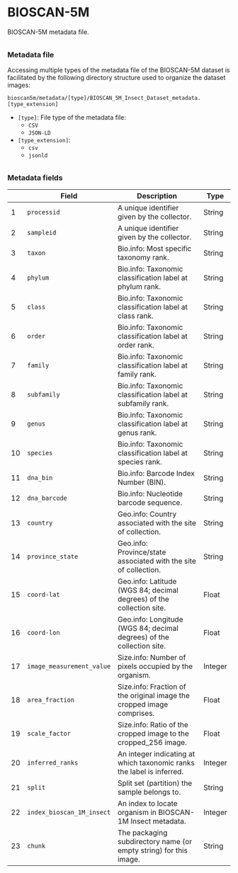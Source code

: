 # BIOSCAN-5M

BIOSCAN-5M metadata file.

###### <h3> Metadata file
Accessing multiple types of the metadata file of the BIOSCAN-5M dataset is facilitated by the following directory structure used to organize the dataset images:

```plaintext
bioscan5m/metadata/[type]/BIOSCAN_5M_Insect_Dataset_metadata.[type_extension]
```

- `[type]`: File type of the metadata file:
  - `CSV`
  - `JSON-LD`
- `[type_extension]`:
  - `csv`
  - `jsonld`

###### <h3> Metadata fields

|   | **Field**                    | **Description**                                                       | **Type**   |
|---|------------------------------|-----------------------------------------------------------------------|------------|
| 1 | `processid`                  | A unique identifier given by the collector.                           | String     |
| 2 | `sampleid`                   | A unique identifier given by the collector.                           | String     |
| 3 | `taxon`                      | Bio.info: Most specific taxonomy rank.                                | String     |
| 4 | `phylum`                     | Bio.info: Taxonomic classification label at phylum rank.              | String     |
| 5 | `class`                      | Bio.info: Taxonomic classification label at class rank.               | String     |
| 6 | `order`                      | Bio.info: Taxonomic classification label at order rank.               | String     |
| 7 | `family`                     | Bio.info: Taxonomic classification label at family rank.              | String     |
| 8 | `subfamily`                  | Bio.info: Taxonomic classification label at subfamily rank.           | String     |
| 9 | `genus`                      | Bio.info: Taxonomic classification label at genus rank.               | String     |
| 10| `species`                    | Bio.info: Taxonomic classification label at species rank.             | String     |
| 11| `dna_bin`                    | Bio.info: Barcode Index Number (BIN).                                 | String     |
| 12| `dna_barcode`                | Bio.info: Nucleotide barcode sequence.                                | String     |
| 13| `country`                    | Geo.info: Country associated with the site of collection.             | String     |
| 14| `province_state`             | Geo.info: Province/state associated with the site of collection.      | String     |
| 15| `coord-lat`                  | Geo.info: Latitude (WGS 84; decimal degrees) of the collection site.  | Float      |
| 16| `coord-lon`                  | Geo.info: Longitude (WGS 84; decimal degrees) of the collection site. | Float      |
| 17| `image_measurement_value`    | Size.info: Number of pixels occupied by the organism.                 | Integer    |
| 18| `area_fraction`              | Size.info: Fraction of the original image the cropped image comprises. | Float      |
| 19| `scale_factor`               | Size.info: Ratio of the cropped image to the cropped_256 image.       | Float      |
| 20| `inferred_ranks`             | An integer indicating at which taxonomic ranks the label is inferred. | Integer    |
| 21| `split`                      | Split set (partition) the sample belongs to.                          | String     |
| 22| `index_bioscan_1M_insect`    | An index to locate organism in BIOSCAN-1M Insect metadata.            | Integer    |
| 23| `chunk`                      | The packaging subdirectory name (or empty string) for this image.     | String     |

